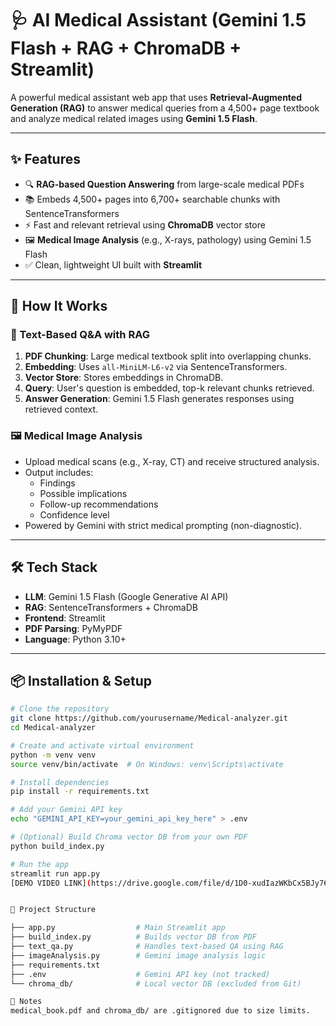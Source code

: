 # 🩺 AI Medical Assistant (Gemini 1.5 Flash + RAG + ChromaDB + Streamlit)

A powerful medical assistant web app that uses **Retrieval-Augmented Generation (RAG)** to answer medical queries from a 4,500+ page textbook and analyze medical related images using **Gemini 1.5 Flash**.

---

## ✨ Features

- 🔍 **RAG-based Question Answering** from large-scale medical PDFs
- 📚 Embeds 4,500+ pages into 6,700+ searchable chunks with SentenceTransformers
- ⚡ Fast and relevant retrieval using **ChromaDB** vector store
- 🖼️ **Medical Image Analysis** (e.g., X-rays, pathology) using Gemini 1.5 Flash
- ✅ Clean, lightweight UI built with **Streamlit**

---


## 🧠 How It Works

### 📖 Text-Based Q&A with RAG
1. **PDF Chunking**: Large medical textbook split into overlapping chunks.
2. **Embedding**: Uses `all-MiniLM-L6-v2` via SentenceTransformers.
3. **Vector Store**: Stores embeddings in ChromaDB.
4. **Query**: User's question is embedded, top-k relevant chunks retrieved.
5. **Answer Generation**: Gemini 1.5 Flash generates responses using retrieved context.

### 🖼️ Medical Image Analysis
- Upload medical scans (e.g., X-ray, CT) and receive structured analysis.
- Output includes:
  - Findings
  - Possible implications
  - Follow-up recommendations
  - Confidence level
- Powered by Gemini with strict medical prompting (non-diagnostic).

---

## 🛠️ Tech Stack

- **LLM**: Gemini 1.5 Flash (Google Generative AI API)
- **RAG**: SentenceTransformers + ChromaDB
- **Frontend**: Streamlit
- **PDF Parsing**: PyMyPDF 
- **Language**: Python 3.10+

---

## 📦 Installation & Setup

```bash
# Clone the repository
git clone https://github.com/yourusername/Medical-analyzer.git
cd Medical-analyzer

# Create and activate virtual environment
python -m venv venv
source venv/bin/activate  # On Windows: venv\Scripts\activate

# Install dependencies
pip install -r requirements.txt

# Add your Gemini API key
echo "GEMINI_API_KEY=your_gemini_api_key_here" > .env

# (Optional) Build Chroma vector DB from your own PDF
python build_index.py

# Run the app
streamlit run app.py
[DEMO VIDEO LINK](https://drive.google.com/file/d/1D0-xudIazWKbCx5BJy76s0m47XPiUenp/view?usp=sharing)


🧾 Project Structure

├── app.py                  # Main Streamlit app
├── build_index.py          # Builds vector DB from PDF
├── text_qa.py              # Handles text-based QA using RAG
├── imageAnalysis.py        # Gemini image analysis logic
├── requirements.txt
├── .env                    # Gemini API key (not tracked)
└── chroma_db/              # Local vector DB (excluded from Git)

🛑 Notes
medical_book.pdf and chroma_db/ are .gitignored due to size limits.


